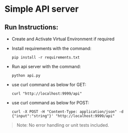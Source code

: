 # Simple API server 

## Run Instructions:

- Create and Activate Virtual Environment if required

- Install requirements with the  command:

  `pip install -r requirements.txt`

- Run api server with the command:
  
  `python api.py`

- use curl command as below for GET:
    
  `curl "http://localhost:9999/api"`

- use curl command as below for POST:
    
  `curl -X POST -H "Content-Type: application/json" -d {"input":"string"}' "http://localhost:9999/api"`

> Note: No error handling or unit tests included.